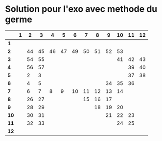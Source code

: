 # Solution pour l'exo avec methode du germe

|        | 1  | 2  | 3  | 4  | 5  | 6  | 7  | 8  | 9  | 10 | 11 | 12 |
| ------ | -- | -- | -- | -- | -- | -- | -- | -- | -- | -- | -- | -- |
| **1**  |    |    |    |    |    |    |    |    |    |    |    |    |
| **2**  |    | 44 | 45 | 46 | 47 | 49 | 50 | 51 | 52 | 53 |    |    |
| **3**  |    | 54 | 55 |    |    |    |    |    |    | 41 | 42 | 43 |
| **4**  |    | 56 | 57 |    |    |    |    |    |    |    | 39 | 40 |
| **5**  |    | 2  | 3  |    |    |    |    |    |    |    | 37 | 38 |
| **6**  |    | 4  | 5  |    |    |    |    |    | 34 | 35 | 36 |    |
| **7**  |    | 6  | 7  | 8  | 9  | 10 | 11 | 12 | 13 | 14 |    |    |
| **8**  |    | 26 | 27 |    |    |    | 15 | 16 | 17 |    |    |    |
| **9**  |    | 28 | 29 |    |    |    |    | 18 | 19 | 20 |    |    |
| **10** |    | 30 | 31 |    |    |    |    |    | 21 | 22 | 23 |    |
| **11** |    | 32 | 33 |    |    |    |    |    |    | 24 | 25 |    |
| **12** |    |    |    |    |    |    |    |    |    |    |    |    |

